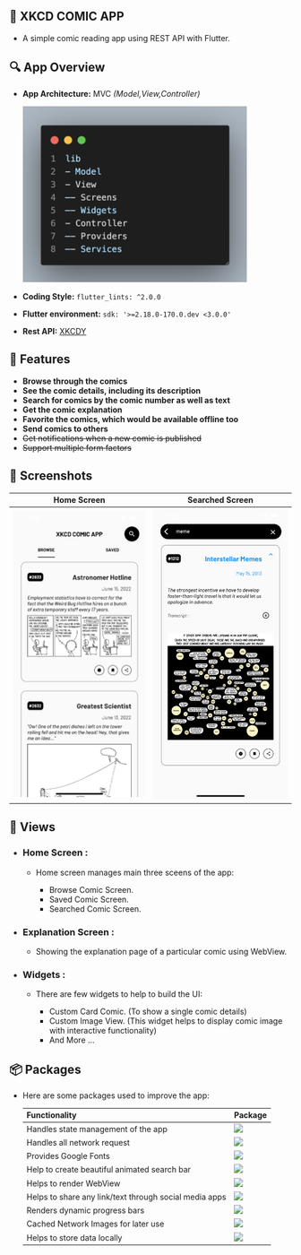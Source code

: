## 📖  XKCD COMIC APP 
- A simple comic reading app using REST API with Flutter.

## 🔍 App Overview 
- **App Architecture:** MVC *(Model,View,Controller)*

  <img src="https://raw.githubusercontent.com/Adnanbd/xkcd-comic-app-flutter/main/screentshots/Screenshot%202022-06-16%20at%201.25.08%20PM.png" width =400 > 

- **Coding Style:**  `flutter_lints: ^2.0.0`
- **Flutter environment:** `sdk: '>=2.18.0-170.0.dev <3.0.0'`
- **Rest API:** [XKCDY](https://api.xkcdy.com/docs/static/index.html) 

## 🌈 Features 

- **Browse through the comics**
- **See the comic details, including its description**
- **Search for comics by the comic number as well as text**
- **Get the comic explanation**
- **Favorite the comics, which would be available offline too**
- **Send comics to others**
- <strike> Get notifications when a new comic is published</strike>
- <strike> Support multiple form factors</strike>


## 📱 Screenshots 


| Home Screen  | Searched Screen |
| ------------- | ------------- |
| <img src="https://raw.githubusercontent.com/Adnanbd/xkcd-comic-app-flutter/main/screentshots/Simulator%20Screen%20Shot%20-%20iPhone%2013%20Pro%20Max%20-%202022-06-16%20at%2011.39.39.png" width =300 > | <img src="https://raw.githubusercontent.com/Adnanbd/xkcd-comic-app-flutter/main/screentshots/Simulator%20Screen%20Shot%20-%20iPhone%2013%20Pro%20Max%20-%202022-06-16%20at%2011.41.18.png" width =300 >  |

## 📲 Views 
- ### **Home Screen :**

  - Home screen manages main three sceens of the app:

    - Browse Comic Screen.
    - Saved Comic Screen.
    - Searched Comic Screen.

- ### **Explanation Screen :**

  - Showing the explanation page of a particular comic using WebView.

- ### **Widgets :**

  - There are few widgets to help to build the UI:

    - Custom Card Comic. (To show a single comic details)
    - Custom Image View. (This widget helps to display comic image with interactive functionality)
    - And More ...

## 📦 Packages 
- Here are some packages used to improve the app:
 
  | Functionality  | Package |
  | ------------- | ------------- |
  | Handles state management of the app | [![](https://img.shields.io/badge/provider-^6.0.3%20-blue?style=for-the-badge&logo=flutter)](https://pub.dev/packages/provider) |
  | Handles all network request | [![](https://img.shields.io/badge/http-^0.13.4%20-blue?style=for-the-badge&logo=flutter)](https://pub.dev/packages/http) |
  | Provides Google Fonts  | [![](https://img.shields.io/badge/google__fonts-^3.0.1%20-blue?style=for-the-badge&logo=flutter)](https://pub.dev/packages/google_fonts) |
  | Help to create beautiful animated search bar  | [![](https://img.shields.io/badge/anim__search__bar-^2.0.2%20-blue?style=for-the-badge&logo=flutter)](https://pub.dev/packages/anim_search_bar) |
  | Helps to render WebView  | [![](https://img.shields.io/badge/webview__flutter-^3.0.4%20-blue?style=for-the-badge&logo=flutter)](https://pub.dev/packages/webview_flutter) |
  | Helps to share any link/text through social media apps  | [![](https://img.shields.io/badge/share__plus-^4.0.7%20-blue?style=for-the-badge&logo=flutter)](https://pub.dev/packages/share_plus) |
  | Renders dynamic progress bars  | [![](https://img.shields.io/badge/flutter__spinkit-^5.1.0%20-blue?style=for-the-badge&logo=flutter)](https://pub.dev/packages/flutter_spinkit) |
  | Cached Network Images for later use  | [![](https://img.shields.io/badge/cached__network__image-^3.2.1%20-blue?style=for-the-badge&logo=flutter)](https://pub.dev/packages/cached_network_image) |
  | Helps to store data locally  | [![](https://img.shields.io/badge/shared__preferences-^2.0.15%20-blue?style=for-the-badge&logo=flutter)](https://pub.dev/packages/shared_preferences) |

  



